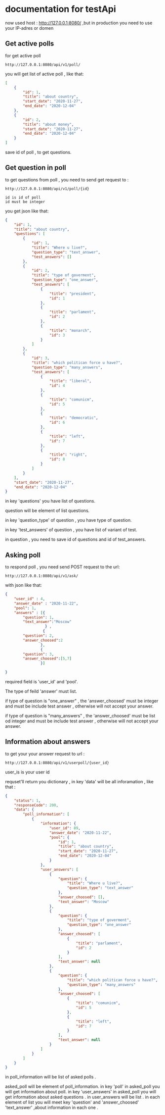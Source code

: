 # documentation for testApi 

now used host : http://127.0.0.1:8080/
,but in production you need to use your IP-adres or domen

## Get active polls

for get active poll 
```
http://127.0.0.1:8080/api/v1/poll/
```
you will get list of active poll , like that: 
```json
[
    {
        "id": 1,
        "title": "about country",
        "start_date": "2020-11-27",
        "end_date": "2020-12-04"
    },
    {
        "id": 2,
        "title": "about money",
        "start_date": "2020-11-27",
        "end_date": "2020-12-04"
    }
]
```
save id of poll , to get questions.

## Get question in poll

to get questions from poll , you need to send get request  to :

```
http://127.0.0.1:8080/api/v1/poll/{id}

id is id of poll
id must be integer
```
you get json like that: 

```json
{
    "id": 1,
    "title": "about country",
    "questions": [
        {
            "id": 1,
            "title": "Where u live?",
            "question_type": "text_answer",
            "test_answers": []
        },
        {
            "id": 2,
            "title": "type of goverment",
            "question_type": "one_answer",
            "test_answers": [
                {
                    "title": "president",
                    "id": 1
                },
                {
                    "title": "parlament",
                    "id": 2
                },
                {
                    "title": "monarch",
                    "id": 3
                }
            ]
        },
        {
            "id": 3,
            "title": "which politican force u have?",
            "question_type": "many_answers",
            "test_answers": [
                {
                    "title": "liberal",
                    "id": 4
                },
                {
                    "title": "comunicm",
                    "id": 5
                },
                {
                    "title": "democratic",
                    "id": 6
                },
                {
                    "title": "left",
                    "id": 7
                },
                {
                    "title": "right",
                    "id": 8
                }
            ]
        }
    ],
    "start_date": "2020-11-27",
    "end_date": "2020-12-04"
}
```


in key 'questions' you have list of questions.

question will be element of list questions.

in key 'question_type' of question ,  you have type of question.

in key 'test_answers' of question ,  you have list of variant of test.

in question , you need to save id of questions and id of test_answers.


## Asking poll

to respond poll , you need send POST request to the url:

```
http://127.0.0.1:8080/api/v1/ask/
```

with json like that:

```json
{
	"user_id" : 4,
	"answer_date" : "2020-11-22",
	"pool": 1,
	"answers" : [{
		"question": 1,
		"text_answer":"Moscow"
		          } ,
		         {
		"question": 2,
		"answer_choosed":2
				},
				{
		"question": 3,
		"answer_choosed":[5,7]
				}]

}
```
required field is 'user_id' and 'pool'.

The type of feild 'answer'  must list.

if type of question is "one_answer" , the 'answer_choosed' must be integer and  must be include test answer , otherwise will not accept your answer.

if type of question is "many_answers" , the 'answer_choosed' must be list od integer and must be include test answer , otherwise will not accept your answer.

## Information about answers

to get your your answer request to url :
```
http://127.0.0.1:8080/api/v1/userpoll/{user_id}
```

user_is is your user id

requset'll return you dictionary , in key 'data' will be all inforamation , 
like that :

```json
{
    "status": 1,
    "responseCode": 200,
    "data": {
        "poll_information": [
            {
                "information": {
                    "user_id": 89,
                    "answer_date": "2020-11-22",
                    "pool": {
                        "id": 1,
                        "title": "about country",
                        "start_date": "2020-11-27",
                        "end_date": "2020-12-04"
                    }
                },
                "user_answers": [
                    {
                        "question": {
                            "title": "Where u live?",
                            "question_type": "text_answer"
                        },
                        "answer_choosed": [],
                        "text_answer": "Moscow"
                    },
                    {
                        "question": {
                            "title": "type of goverment",
                            "question_type": "one_answer"
                        },
                        "answer_choosed": [
                            {
                                "title": "parlament",
                                "id": 2
                            }
                        ],
                        "text_answer": null
                    },
                    {
                        "question": {
                            "title": "which politican force u have?",
                            "question_type": "many_answers"
                        },
                        "answer_choosed": [
                            {
                                "title": "comunicm",
                                "id": 5
                            },
                            {
                                "title": "left",
                                "id": 7
                            }
                        ],
                        "text_answer": null
                    }
                ]
            }
        ]
    }
}
```
in poll_information will be list of asked polls .

asked_poll will be element of poll_information.
in key 'poll'  in asked_poll you will get information about poll.
in key 'user_answers'  in asked_poll you will get information about asked questions .
in user_answers will be list .
in each element of list you will meet key 'question' and 'answer_choosed' 'text_answer' ,about information in each one .
